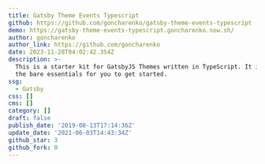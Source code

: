 ```yaml
---
title: Gatsby Theme Events Typescript
github: https://github.com/goncharenko/gatsby-theme-events-typescript
demo: https://gatsby-theme-events-typescript.goncharenko.now.sh/
author: goncharenko
author_link: https://github.com/goncharenko
date: 2023-11-28T04:02:42.354Z
description: >-
  This is a starter kit for GatsbyJS Themes written in TypeScript. It includes
  the bare essentials for you to get started.
ssg:
  - Gatsby
css: []
cms: []
category: []
draft: false
publish_date: '2019-08-13T17:14:36Z'
update_date: '2021-06-03T14:43:34Z'
github_star: 3
github_fork: 0
---
```

